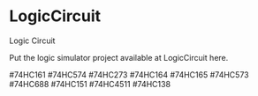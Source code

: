 # LogicCircuit

Logic Circuit

Put the logic simulator project available at LogicCircuit here.

#74HC161
#74HC574
#74HC273
#74HC164
#74HC165
#74HC573
#74HC688
#74HC151
#74HC4511
#74HC138
